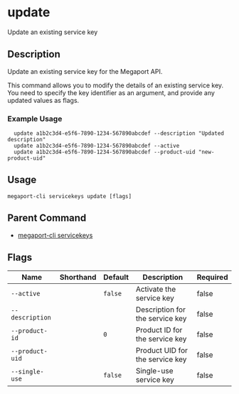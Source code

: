 # update

Update an existing service key

## Description

Update an existing service key for the Megaport API.

This command allows you to modify the details of an existing service key. You need to specify the key identifier as an argument, and provide any updated values as flags.

### Example Usage

```
  update a1b2c3d4-e5f6-7890-1234-567890abcdef --description "Updated description"
  update a1b2c3d4-e5f6-7890-1234-567890abcdef --active
  update a1b2c3d4-e5f6-7890-1234-567890abcdef --product-uid "new-product-uid"
```


## Usage

```
megaport-cli servicekeys update [flags]
```



## Parent Command

* [megaport-cli servicekeys](megaport-cli_servicekeys.md)




## Flags

| Name | Shorthand | Default | Description | Required |
|------|-----------|---------|-------------|----------|
| `--active` |  | `false` | Activate the service key | false |
| `--description` |  |  | Description for the service key | false |
| `--product-id` |  | `0` | Product ID for the service key | false |
| `--product-uid` |  |  | Product UID for the service key | false |
| `--single-use` |  | `false` | Single-use service key | false |



